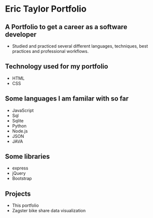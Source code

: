 # Eric Taylor Portfolio
A Portfolio to get a career as a software developer
---
* Studied and practiced several different languages, techniques, best practices and professional workflows.
## Technology used for my portfolio
* HTML
* CSS
## Some languages I am familar with so far
* JavaScript
* Sql
* Sqlite
* Python
* Node.js
* JSON
* JAVA
## Some libraries
* express
* jQuery
* Bootstrap
## Projects
* This portfolio
* Zagster bike share data visualization